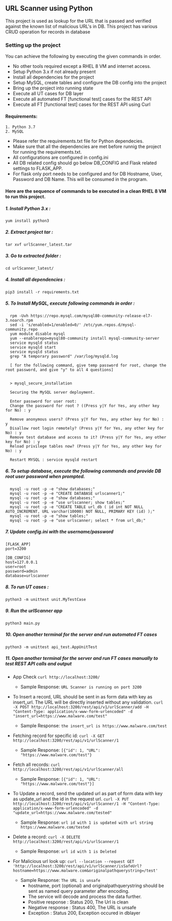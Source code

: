 ## **URL Scanner using Python**
This project is used as lookup for the URL that is passed and verified against the known list of malicious URL's in DB. 
This project has various CRUD operation for records in database

### **Setting up the project**

You can achieve the following by executing the given commands in order.
-	No other tools required except a RHEL 8 VM and internet access.
-	Setup Python 3.x if not already present
-	Install all dependencies for the project
-	Setup MySQL, create tables and configure the DB config into the project
-	Bring up the project into running state
-	Execute all UT cases for DB layer
-	Execute all automated FT [functional test] cases for the REST API
-	Execute all FT [functional test] cases for the REST API using Curl


#### Requirements:

    1. Python 3.7
    2. MySQL

- Please refer the requirements.txt file for Python dependecies. 
- Make sure that all the dependencies are met before runnig the project for running the requirements.txt.
- All configurations are configured in config.ini
- All DB related config should go below DB_CONFIG and Flask related settings to FLASK_APP. 
- For flask only port needs to be configured and for DB Hostname, User, Password and DB Name. This will be consumed in the program.

#### Here are the sequence of commands to be executed in a clean RHEL 8 VM to run this project.

##### 1. Install Python 3.x : 
``` yum install python3 ```
##### 2. Extract project tar : 
``` tar xvf urlScanner_latest.tar ```
##### 3. Go to extracted folder : 
``` cd urlScanner_latest/ ```
##### 4. Install all dependencies : 
``` pip3 install -r requirements.txt ```
##### 5. To Install MySQL, execute following commands in order :
      
      rpm -Uvh https://repo.mysql.com/mysql80-community-release-el7-3.noarch.rpm
      sed -i 's/enabled=1/enabled=0/' /etc/yum.repos.d/mysql-community.repo
      yum module disable mysql
      yum --enablerepo=mysql80-community install mysql-community-server
      service mysqld status
      service mysqld start
      service mysqld status
      grep "A temporary password" /var/log/mysqld.log
      
      [ for the following command, give temp password for root, change the root password, and give "y" to all 4 questions]
      
      
      > mysql_secure_installation
      
      Securing the MySQL server deployment.

      Enter password for user root:
      Change the password for root ? ((Press y|Y for Yes, any other key for No) : y

      Remove anonymous users? (Press y|Y for Yes, any other key for No) : y
      Disallow root login remotely? (Press y|Y for Yes, any other key for No) : y
      Remove test database and access to it? (Press y|Y for Yes, any other key for No) : y
      Reload privilege tables now? (Press y|Y for Yes, any other key for No) : y

      Restart MYSQL : service mysqld restart

 ##### 6. To setup database, execute the following commands and provide DB root user password when prompted.
       
      mysql -u root -p -e "show databases;" 
      mysql -u root -p -e "CREATE DATABASE urlscanner1;"
      mysql -u root -p -e "show databases;" 
      mysql -u root -p -e "use urlscanner; show tables;" 
      mysql -u root -p -e "CREATE TABLE url_db ( id int NOT NULL AUTO_INCREMENT, URL varchar(10000) NOT NULL, PRIMARY KEY (id) );" 
      mysql -u root -p -e "show tables;" 
      mysql -u root -p -e "use urlscanner; select * from url_db;" 
      

##### 7. Update config.ini with the username/password
```
[FLASK_APP]
port=3200

[DB_CONFIG]
host=127.0.0.1
user=root
password=admin
database=urlscanner
```
##### 8. To run UT cases : 
``` python3 -m unittest unit.MyTestCase ```
##### 9. Run the urlScanner app 
``` python3 main.py ```
##### 10. Open another terminal for the server and run automated FT cases
``` python3 -m unittest api_test.AppUnitTest ```
##### 11. Open another terminal for the server and run FT cases manually to test REST API calls and output 

- App Check
``` curl http://localhost:3200/ ```
  - Sample Response:
``` URL Scanner is running on port 3200 ```

- To Insert a record, URL should be sent in as form data with key as insert_url. The URL will be directly inserted without any validation.
``` curl -X POST http://localhost:3200/rest/api/v1/urlScanner/add -H "Content-Type: application/x-www-form-urlencoded" -d "insert_url=https://www.malware.com/test" ```
  - Sample Response:
``` the insert_url is https://www.malware.com/test ```

- Fetching record for specific id:
``` curl -X GET http://localhost:3200/rest/api/v1/urlScanner/1 ```
  - Sample Response:
``` [{"id": 1, "URL": "https://www.malware.com/test"} ```

- Fetch all records:
``` curl http://localhost:3200/rest/api/v1/urlScanner/all  ```
  - Sample Response:
``` [{"id": 1, "URL": "https://www.malware.com/test"}] ```


- To Update a record, send the updated url as part of form data with key as update_url and the id in the request url.
``` curl -X PUT http://localhost:3200/rest/api/v1/urlScanner/1 -H "Content-Type: application/x-www-form-urlencoded" -d "update_url=https://www.malware.com/tested" ```
  - Sample Response:
``` url id with 1 is updated with url string https://www.malware.com/tested ```

- Delete a record:
``` curl -X DELETE http://localhost:3200/rest/api/v1/urlScanner/1 ```
  - Sample Response:
``` url id with 1 is Deleted ```
    
- For Malicious url look up:
``` curl --location --request GET 'http://localhost:3200/rest/api/v1/urlScanner/isSafeUrl?hostname=https://www.malware.com&originalpathquerystring=/test' ```
  - Sample Response:
``` The URL is unsafe ```
    - hostname, port (optional) and originalpathquerystring should be sent as named query parameter after encoding. 
    - The service will decode and process the data further.
    - Positive response : Status 200, The Url is clean
    - Negative response : Status 400, The URL is unsafe
    - Exception : Status 200, Exception occured in dblayer

